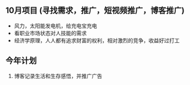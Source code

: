 ## 10月项目 (寻找需求，推广，短视频推广，博客推广)

- 风力，太阳能发电机，给充电宝充电
- 看职业市场状态对人技能的需求
- 经济学原理，人人都有追求财富的权利，相对激烈的竞争，收益好过打工

## 今年计划

1. 博客记录生活和生存感悟，并推广广告


